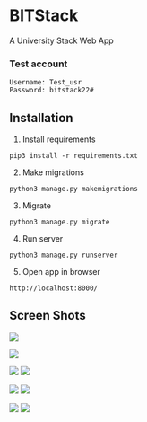 # BITStack
A University Stack Web App

### Test account
```
Username: Test_usr
Password: bitstack22#
```
## Installation

1. Install requirements

```
pip3 install -r requirements.txt
```
2. Make migrations
```
python3 manage.py makemigrations
```
3. Migrate
```
python3 manage.py migrate
```
4. Run server
```
python3 manage.py runserver
```
5. Open app in browser
```
http://localhost:8000/
```

## Screen Shots

![](https://github.com/Jaykef/BITStack/blob/main/screenshots/1.png)

![](https://github.com/Jaykef/BITStack/blob/main/screenshots/2.png)

![](https://github.com/Jaykef/BITStack/blob/main/screenshots/3.jpeg) ![](https://github.com/Jaykef/BITStack/blob/main/screenshots/8.jpeg)

![](https://github.com/Jaykef/BITStack/blob/main/screenshots/4.jpeg) ![](https://github.com/Jaykef/BITStack/blob/main/screenshots/9.jpeg)

![](https://github.com/Jaykef/BITStack/blob/main/screenshots/5.jpeg) ![](https://github.com/Jaykef/BITStack/blob/main/screenshots/10.jpeg)
